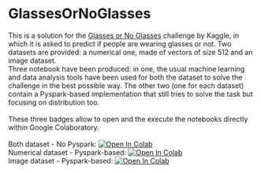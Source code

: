 # GlassesOrNoGlasses
This is a solution for the [Glasses or No Glasses](https://www.kaggle.com/jeffheaton/glasses-or-no-glasses) challenge by Kaggle, in which it is asked to predict if people are wearing glasses or not. Two datasets are provided: a numerical one, made of vectors of size 512 and an image dataset.<br>
Three notebook have been produced: in one, the usual machine learning and data analysis tools have been used for both the dataset to solve the challenge in the best possible way. The other two (one for each dataset) contain a Pyspark-based implementation that still tries to solve the task but focusing on distribution too. 
<br>
<br>
These three badges allow to open and the execute the notebooks directly within Google Colaboratory.
<br>
<br>
Both dataset - No Pyspark:         [![Open In Colab](https://colab.research.google.com/assets/colab-badge.svg)](https://colab.research.google.com/github/flaviofuria/GlassesOrNoGlasses/blob/main/glasses_or_no_glasses.ipynb)
<br>
Numerical dataset - Pyspark-based: [![Open In Colab](https://colab.research.google.com/assets/colab-badge.svg)](https://github.com/flaviofuria/GlassesOrNoGlasses/blob/main/pyspark_numerical.ipynb)
<br>
Image dataset - Pyspark-based:     [![Open In Colab](https://colab.research.google.com/assets/colab-badge.svg)](https://github.com/flaviofuria/GlassesOrNoGlasses/blob/main/pyspark_images.ipynb)
